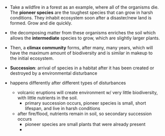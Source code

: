 - Take a wildfire in a forest as an example, where all of the organisms die. The **pioneer species** are the toughest species that can grow in harsh conditions. They inhabit ecosystem soon after a disaster/new land is formed. Grow and die quickly.
- the decomposing matter from these organisms enriches the soil which allows the **intermediate** species to grow, which are slightly larger plants. 
- Then, a **climax community** forms, after many, many years, which will have the maximum amount of biodiversity and is similar in makeup to the initial ecosystem.

- **Succession**: arrival of species in a habitat after it has been created or destroyed by a environmental disturbance
- happens differently after different types of disturbances
	- volcanic eruptions will create environment w/ very little biodiversity, with little nutrients in the soil.
		- primary succession occurs, pioneer species is small, short lifespan, and live in harsh conditions
	- after fire/flood, nutrients remain in soil, so secondary succession occurs
		- pioneer species are small plants that were already present
		- 
